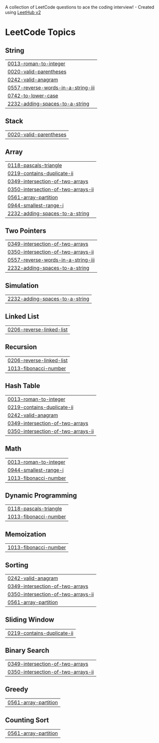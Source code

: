 A collection of LeetCode questions to ace the coding interview! - Created using [LeetHub v2](https://github.com/arunbhardwaj/LeetHub-2.0)
<!---LeetCode Topics Start-->
# LeetCode Topics
## String
|  |
| ------- |
| [0013-roman-to-integer](https://github.com/bethelihemw/Leetcode-Solution/tree/master/0013-roman-to-integer) |
| [0020-valid-parentheses](https://github.com/bethelihemw/Leetcode-Solution/tree/master/0020-valid-parentheses) |
| [0242-valid-anagram](https://github.com/bethelihemw/Leetcode-Solution/tree/master/0242-valid-anagram) |
| [0557-reverse-words-in-a-string-iii](https://github.com/bethelihemw/Leetcode-Solution/tree/master/0557-reverse-words-in-a-string-iii) |
| [0742-to-lower-case](https://github.com/bethelihemw/Leetcode-Solution/tree/master/0742-to-lower-case) |
| [2232-adding-spaces-to-a-string](https://github.com/bethelihemw/Leetcode-Solution/tree/master/2232-adding-spaces-to-a-string) |
## Stack
|  |
| ------- |
| [0020-valid-parentheses](https://github.com/bethelihemw/Leetcode-Solution/tree/master/0020-valid-parentheses) |
## Array
|  |
| ------- |
| [0118-pascals-triangle](https://github.com/bethelihemw/Leetcode-Solution/tree/master/0118-pascals-triangle) |
| [0219-contains-duplicate-ii](https://github.com/bethelihemw/Leetcode-Solution/tree/master/0219-contains-duplicate-ii) |
| [0349-intersection-of-two-arrays](https://github.com/bethelihemw/Leetcode-Solution/tree/master/0349-intersection-of-two-arrays) |
| [0350-intersection-of-two-arrays-ii](https://github.com/bethelihemw/Leetcode-Solution/tree/master/0350-intersection-of-two-arrays-ii) |
| [0561-array-partition](https://github.com/bethelihemw/Leetcode-Solution/tree/master/0561-array-partition) |
| [0944-smallest-range-i](https://github.com/bethelihemw/Leetcode-Solution/tree/master/0944-smallest-range-i) |
| [2232-adding-spaces-to-a-string](https://github.com/bethelihemw/Leetcode-Solution/tree/master/2232-adding-spaces-to-a-string) |
## Two Pointers
|  |
| ------- |
| [0349-intersection-of-two-arrays](https://github.com/bethelihemw/Leetcode-Solution/tree/master/0349-intersection-of-two-arrays) |
| [0350-intersection-of-two-arrays-ii](https://github.com/bethelihemw/Leetcode-Solution/tree/master/0350-intersection-of-two-arrays-ii) |
| [0557-reverse-words-in-a-string-iii](https://github.com/bethelihemw/Leetcode-Solution/tree/master/0557-reverse-words-in-a-string-iii) |
| [2232-adding-spaces-to-a-string](https://github.com/bethelihemw/Leetcode-Solution/tree/master/2232-adding-spaces-to-a-string) |
## Simulation
|  |
| ------- |
| [2232-adding-spaces-to-a-string](https://github.com/bethelihemw/Leetcode-Solution/tree/master/2232-adding-spaces-to-a-string) |
## Linked List
|  |
| ------- |
| [0206-reverse-linked-list](https://github.com/bethelihemw/Leetcode-Solution/tree/master/0206-reverse-linked-list) |
## Recursion
|  |
| ------- |
| [0206-reverse-linked-list](https://github.com/bethelihemw/Leetcode-Solution/tree/master/0206-reverse-linked-list) |
| [1013-fibonacci-number](https://github.com/bethelihemw/Leetcode-Solution/tree/master/1013-fibonacci-number) |
## Hash Table
|  |
| ------- |
| [0013-roman-to-integer](https://github.com/bethelihemw/Leetcode-Solution/tree/master/0013-roman-to-integer) |
| [0219-contains-duplicate-ii](https://github.com/bethelihemw/Leetcode-Solution/tree/master/0219-contains-duplicate-ii) |
| [0242-valid-anagram](https://github.com/bethelihemw/Leetcode-Solution/tree/master/0242-valid-anagram) |
| [0349-intersection-of-two-arrays](https://github.com/bethelihemw/Leetcode-Solution/tree/master/0349-intersection-of-two-arrays) |
| [0350-intersection-of-two-arrays-ii](https://github.com/bethelihemw/Leetcode-Solution/tree/master/0350-intersection-of-two-arrays-ii) |
## Math
|  |
| ------- |
| [0013-roman-to-integer](https://github.com/bethelihemw/Leetcode-Solution/tree/master/0013-roman-to-integer) |
| [0944-smallest-range-i](https://github.com/bethelihemw/Leetcode-Solution/tree/master/0944-smallest-range-i) |
| [1013-fibonacci-number](https://github.com/bethelihemw/Leetcode-Solution/tree/master/1013-fibonacci-number) |
## Dynamic Programming
|  |
| ------- |
| [0118-pascals-triangle](https://github.com/bethelihemw/Leetcode-Solution/tree/master/0118-pascals-triangle) |
| [1013-fibonacci-number](https://github.com/bethelihemw/Leetcode-Solution/tree/master/1013-fibonacci-number) |
## Memoization
|  |
| ------- |
| [1013-fibonacci-number](https://github.com/bethelihemw/Leetcode-Solution/tree/master/1013-fibonacci-number) |
## Sorting
|  |
| ------- |
| [0242-valid-anagram](https://github.com/bethelihemw/Leetcode-Solution/tree/master/0242-valid-anagram) |
| [0349-intersection-of-two-arrays](https://github.com/bethelihemw/Leetcode-Solution/tree/master/0349-intersection-of-two-arrays) |
| [0350-intersection-of-two-arrays-ii](https://github.com/bethelihemw/Leetcode-Solution/tree/master/0350-intersection-of-two-arrays-ii) |
| [0561-array-partition](https://github.com/bethelihemw/Leetcode-Solution/tree/master/0561-array-partition) |
## Sliding Window
|  |
| ------- |
| [0219-contains-duplicate-ii](https://github.com/bethelihemw/Leetcode-Solution/tree/master/0219-contains-duplicate-ii) |
## Binary Search
|  |
| ------- |
| [0349-intersection-of-two-arrays](https://github.com/bethelihemw/Leetcode-Solution/tree/master/0349-intersection-of-two-arrays) |
| [0350-intersection-of-two-arrays-ii](https://github.com/bethelihemw/Leetcode-Solution/tree/master/0350-intersection-of-two-arrays-ii) |
## Greedy
|  |
| ------- |
| [0561-array-partition](https://github.com/bethelihemw/Leetcode-Solution/tree/master/0561-array-partition) |
## Counting Sort
|  |
| ------- |
| [0561-array-partition](https://github.com/bethelihemw/Leetcode-Solution/tree/master/0561-array-partition) |
<!---LeetCode Topics End-->